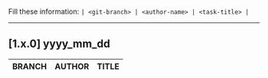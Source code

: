 Fill these information:
`| <git-branch> | <author-name> | <task-title> |`

---

## [1.x.0] yyyy_mm_dd

| BRANCH | AUTHOR | TITLE |
| :----- | :----- | :---- |
